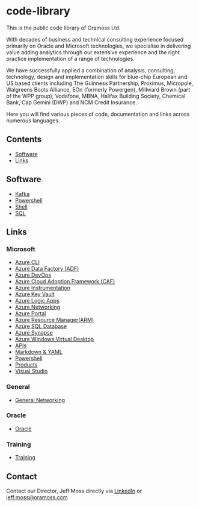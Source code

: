 # code-library

This is the public code library of Oramoss Ltd. 

With decades of business and technical consulting experience focused primarily on Oracle and Microsoft technologies, we specialise in delivering value adding analytics through our extensive experience and the right practice implementation of a range of technologies.

We have successfully applied a combination of analysis, consulting, technology, design and implementation skills for blue-chip European and US based clients including The Guinness Partnership, Proximus, Micropole, Walgreens Boots Alliance, EOn (formerly Powergen), Millward Brown (part of the WPP group), Vodafone, MBNA, Halifax Building Society, Chemical Bank, Cap Gemini (DWP) and NCM Credit Insurance.

Here you will find various pieces of code, documentation and links across numerous languages.

## Contents
- [Software](#Software)
- [Links](#Links)

## Software
- [Kafka](./kafka/kafka.md)
- [Powershell](./powershell/powershell.md)
- [Shell](./shell/shell.md)
- [SQL](./sql/sql.md)

## Links
### Microsoft
- [Azure CLI](./links/az-cli.md)
- [Azure Data Factory (ADF)](./links/azure-adf.md)
- [Azure DevOps](./links/ado.md)
- [Azure Cloud Adoption Framework (CAF)](./links/azure-caf.md)
- [Azure Instrumentation](./links/azure-instrumentation.md)
- [Azure Key Vault](./links/azure-keyvault.md)
- [Azure Logic Apps](./links/azure-logic-apps.md)
- [Azure Networking](./links/azure-networking.md)
- [Azure Portal](./links/azure-portal.md)
- [Azure Resource Manager(ARM)](./links/arm.md)
- [Azure SQL Database](./links/azure-ms-sql-db.md)
- [Azure Synapse](./links/azure-synapse.md)
- [Azure Windows Virtual Desktop](./links/azure-wvd.md)
- [APIs](./links/api.md)
- [Markdown & YAML](./links/markdownyaml.md)
- [Powershell](./links/powershell.md)
- [Products](./links/products.md)
- [Visual Studio](./links/vs.md)
### General
- [General Networking](./links/general-networking.md)
### Oracle
- [Oracle](./links/oracle.md)
### Training
- [Training](./links/training.md)

## Contact
Contact our Director, Jeff Moss directly via [LinkedIn](https://www.linkedin.com/in/oramoss/) or jeff.moss@oramoss.com
